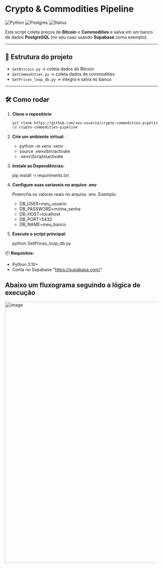 # Crypto & Commodities Pipeline

![Python](https://img.shields.io/badge/python-3.10+-blue.svg)
![Postgres](https://img.shields.io/badge/PostgreSQL-Database-green)
![Status](https://img.shields.io/badge/status-Working-brightgreen)

Este script coleta preços de **Bitcoin** e **Commodities** e salva em um banco de dados **PostgreSQL** (no seu caso usando **Supabase** como exemplo).

---

## 🚀 Estrutura do projeto
- `GetBitcoin.py` → coleta dados do Bitcoin  
- `GetCommodities.py` → coleta dados de commodities  
- `GetPrices_loop_db.py` → integra e salva no banco  

---

## 🛠️ Como rodar

1. **Clone o repositório**
   ```bash
   git clone https://github.com/seu-usuario/crypto-commodities-pipeline.git
   cd crypto-commodities-pipeline

3. **Crie um ambiente virtual:**
 
   - python -m venv .venv
   - source .venv/bin/activate   
   - .venv\Scripts\activate      

4. **Instale as Dependências:**
  
    pip install -r requiriments.txt

5. **Configure suas variaveis no arquivo .env**

   Preencha os valores reais no arquivo .env.
   Exemplo:
   
   - DB_USER=meu_usuario
   - DB_PASSWORD=minha_senha
   - DB_HOST=localhost
   - DB_PORT=5432
   - DB_NAME=meu_banco
 

6. **Execute o script principal:**
    
    python GetPrices_loop_db.py

📦 **Requisitos:**

   - Python 3.10+
   - Conta no Supabase "https://supabase.com/"
     
## Abaixo um fluxograma seguindo a lógica de execução

<img width="1827" height="857" alt="image" src="https://github.com/user-attachments/assets/e2269442-6b86-4a12-ac27-30d703b64f9f" />


